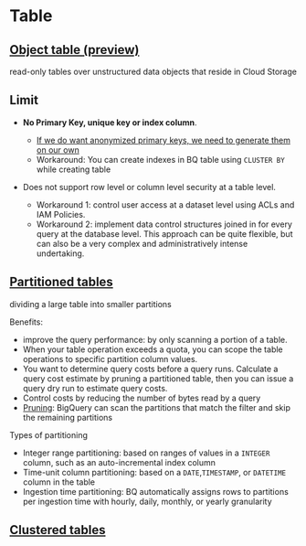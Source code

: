 # Table
## [Object table (preview)](https://cloud.google.com/bigquery/docs/object-table-introduction)
read-only tables over unstructured data objects that reside in Cloud Storage

## Limit
- **No Primary Key, unique key or index column**. 
  - [If we do want anonymized primary keys, we need to generate them on our own](https://nl.devoteam.com/expert-view/creating-anonymized-primary-keys-for-google-bigquery/)
  - Workaround: You can create indexes in BQ table using `CLUSTER BY` while creating table

- Does not support row level or column level security at a table level.
  - Workaround 1: control user access at a dataset level using ACLs and IAM Policies.
  - Workaround 2: implement data control structures joined in for every query at the database level. This approach can be quite flexible, but can also be a very complex and administratively intense undertaking.

## [Partitioned tables](https://cloud.google.com/bigquery/docs/partitioned-tables)
dividing a large table into smaller partitions

Benefits:
  - improve the query performance: by only scanning a portion of a table.
  - When your table operation exceeds a quota, you can scope the table operations to specific partition column values.
  - You want to determine query costs before a query runs. Calculate a query cost estimate by pruning a partitioned table, then you can issue a query dry run to estimate query costs.
  - Control costs by reducing the number of bytes read by a query
- [Pruning](https://cloud.google.com/bigquery/docs/querying-partitioned-tables):  BigQuery can scan the partitions that match the filter and skip the remaining partitions

Types of partitioning
  - Integer range partitioning: based on ranges of values in a `INTEGER` column, such as an auto-incremental index column
  - Time-unit column partitioning: based on a `DATE`,`TIMESTAMP`, or `DATETIME` column in the table
  - Ingestion time partitioning: BQ automatically assigns rows to partitions per ingestion time with hourly, daily, monthly, or yearly granularity

## [Clustered tables](https://cloud.google.com/bigquery/docs/clustered-tables)


